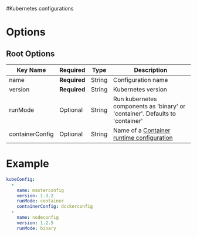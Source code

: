 #Kubernetes configurations

# Options
## Root Options
| Key Name | Required | Type | Description|
| --- | --- | --- | --- |
| name | __Required__ | String | Configuration name |
| version | __Required__ | String | Kubernetes version |
| runMode | Optional | String | Run kubernetes components as 'binary' or 'container'. Defaults to 'container' |
| containerConfig | Optional | String | Name of a [Container runtime configuration](container.md)  |


# Example
```yaml
kubeConfig:
  - 
    name: masterconfig
    version: 1.3.2
    runMode: container
    containerConfig: dockerconfig
  -
    name: nodeconfig
    version: 1.2.5
    runMode: binary
```